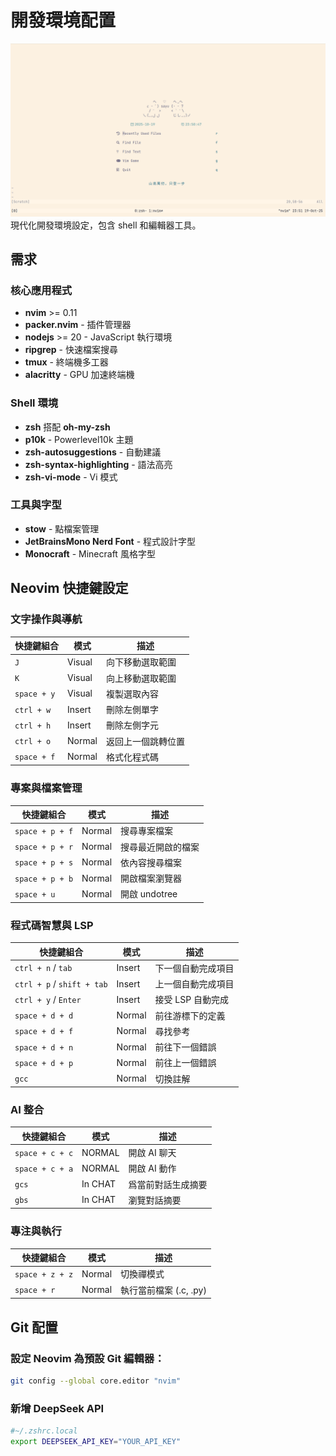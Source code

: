# 開發環境配置
![image](./static/nvim_start.png)
現代化開發環境設定，包含 shell 和編輯器工具。

## 需求

### 核心應用程式
- **nvim** >= 0.11
- **packer.nvim** - 插件管理器
- **nodejs** >= 20 - JavaScript 執行環境
- **ripgrep** - 快速檔案搜尋
- **tmux** - 終端機多工器
- **alacritty** - GPU 加速終端機

### Shell 環境
- **zsh** 搭配 **oh-my-zsh**
- **p10k** - Powerlevel10k 主題
- **zsh-autosuggestions** - 自動建議
- **zsh-syntax-highlighting** - 語法高亮
- **zsh-vi-mode** - Vi 模式

### 工具與字型
- **stow** - 點檔案管理
- **JetBrainsMono Nerd Font** - 程式設計字型
- **Monocraft** - Minecraft 風格字型

## Neovim 快捷鍵設定

### 文字操作與導航
| 快捷鍵組合          | 模式   | 描述                             |
|---------------------|--------|----------------------------------|
| `J`                 | Visual | 向下移動選取範圍                 |
| `K`                 | Visual | 向上移動選取範圍                 |
| `space + y`         | Visual | 複製選取內容                     |
| `ctrl + w`          | Insert | 刪除左側單字                     |
| `ctrl + h`          | Insert | 刪除左側字元                     |
| `ctrl + o`          | Normal | 返回上一個跳轉位置               |
| `space + f`         | Normal | 格式化程式碼                     |

### 專案與檔案管理
| 快捷鍵組合          | 模式   | 描述                             |
|---------------------|--------|----------------------------------|
| `space + p + f`     | Normal | 搜尋專案檔案                     |
| `space + p + r`     | Normal | 搜尋最近開啟的檔案               |
| `space + p + s`     | Normal | 依內容搜尋檔案                   |
| `space + p + b`     | Normal | 開啟檔案瀏覽器                   |
| `space + u`         | Normal | 開啟 undotree                    |

### 程式碼智慧與 LSP
| 快捷鍵組合          | 模式   | 描述                             |
|---------------------|--------|----------------------------------|
| `ctrl + n` / `tab`  | Insert | 下一個自動完成項目               |
| `ctrl + p` / `shift + tab` | Insert | 上一個自動完成項目        |
| `ctrl + y` / `Enter`| Insert | 接受 LSP 自動完成                |
| `space + d + d`     | Normal | 前往游標下的定義                 |
| `space + d + f`     | Normal | 尋找參考                         |
| `space + d + n`     | Normal | 前往下一個錯誤                   |
| `space + d + p`     | Normal | 前往上一個錯誤                   |
| `gcc`               | Normal | 切換註解                         |

### AI 整合
| 快捷鍵組合          | 模式   | 描述                             |
|---------------------|--------|----------------------------------|
| `space + c + c`     | NORMAL | 開啟 AI 聊天                     |
| `space + c + a`     | NORMAL | 開啟 AI 動作                     |
| `gcs`                | In CHAT | 爲當前對話生成摘要                  |
| `gbs`                | In CHAT | 瀏覽對話摘要  |

### 專注與執行
| 快捷鍵組合          | 模式   | 描述                             |
|---------------------|--------|----------------------------------|
| `space + z + z`     | Normal | 切換禪模式                       |
| `space + r`         | Normal | 執行當前檔案 (.c, .py)          |

## Git 配置

### 設定 Neovim 為預設 Git 編輯器：

```bash
git config --global core.editor "nvim"
```

### 新增 DeepSeek API
```bash
#~/.zshrc.local
export DEEPSEEK_API_KEY="YOUR_API_KEY"
```

